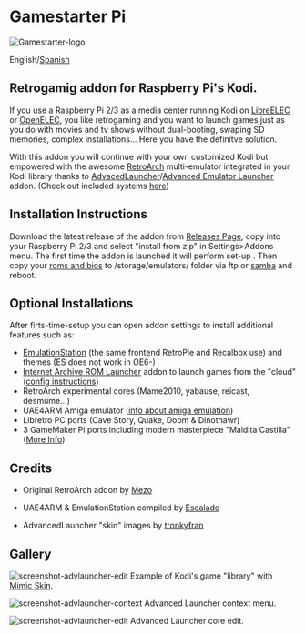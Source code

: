 # Gamestarter Pi
![Gamestarter-logo](https://github.com/bite-your-idols/gamestarter/raw/master/assets/gamestarter-logo-dark.jpg)

English/[Spanish](https://github.com/bite-your-idols/gamestarter/blob/master/README-ES.md)


## Retrogamig addon for Raspberry Pi's Kodi.

If you use a Raspberry Pi 2/3 as a media center running Kodi on [LibreELEC](https://libreelec.tv/) or [OpenELEC](http://openelec.tv/), you like retrogaming and you want to launch games just as you do with movies and tv shows without dual-booting, swaping SD memories, complex installations... Here you have the definitve solution.

With this addon you will continue with your own customized Kodi but empowered with the awesome [RetroArch](http://www.libretro.com/) multi-emulator integrated in your Kodi library thanks to [AdvacedLauncher](http://forum.kodi.tv/showthread.php?tid=85724)/[Advanced Emulator Launcher](http://forum.kodi.tv/showthread.php?tid=287826) addon. (Check out included systems [here](https://github.com/bite-your-idols/Gamestarter-Pi/issues/35))


## Installation Instructions

Download the latest release of the addon from [Releases Page](https://github.com/bite-your-idols/Gamestarter-Pi/releases/latest), copy into your Raspberry Pi 2/3 and select "install from zip" in Settings>Addons menu. The first time the addon is launched it will perform set-up . Then copy your [roms and bios](https://github.com/libretro/Lakka/wiki/ROMs-and-BIOSes) to /storage/emulators/ folder via ftp or [samba](http://wiki.openelec.tv/index.php/Accessing_Samba_Shares) and reboot.


## Optional Installations

After firts-time-setup you can open addon settings to install additional features such as:
- [EmulationStation](https://github.com/Herdinger/EmulationStation) (the same frontend RetroPie and Recalbox use) and themes (ES does not work in OE6-)
- [Internet Archive ROM Launcher](https://github.com/zach-morris/plugin.program.iarl/wiki) addon to launch games from the "cloud" ([config instructions](https://github.com/bite-your-idols/Gamestarter-Pi/issues/31))
- RetroArch experimental cores (Mame2010, yabause, reicast, desmume...)
- UAE4ARM Amiga emulator ([info about amiga emulation](https://github.com/bite-your-idols/Gamestarter-Pi/issues/34))
- Libretro PC ports (Cave Story, Quake, Doom & Dinothawr)
- 3 GameMaker Pi ports including modern masterpiece "Maldita Castilla" ([More Info](https://github.com/bite-your-idols/gamemaker-pi))


## Credits

- Original RetroArch addon by [Mezo](http://openelec.tv/forum/128-addons/72972-retroarch-addon-arm-rpi)

- UAE4ARM & EmulationStation compiled by [Escalade](https://forum.libreelec.tv/thread-302.html)

- AdvancedLauncher "skin" images by [tronkyfran](https://github.com/HerbFargus/es-theme-tronkyfran)



## Gallery

![screenshot-advlauncher-edit](https://github.com/bite-your-idols/Gamestarter-Pi/raw/master/assets/screenshot-gamestarter-advlauncher-mimic.png)
Example of Kodi's game "library" with [Mimic Skin](http://kodi.wiki/view/Add-on:mimic).

![screenshot-advlauncher-context](https://github.com/bite-your-idols/gamestarter/raw/master/assets/screenshot-advlauncher-context.png)
Advanced Launcher context menu.

![screenshot-advlauncher-edit](https://github.com/bite-your-idols/gamestarter/raw/master/assets/screenshot-advlauncher-edit.png)
Advanced Launcher core edit.



